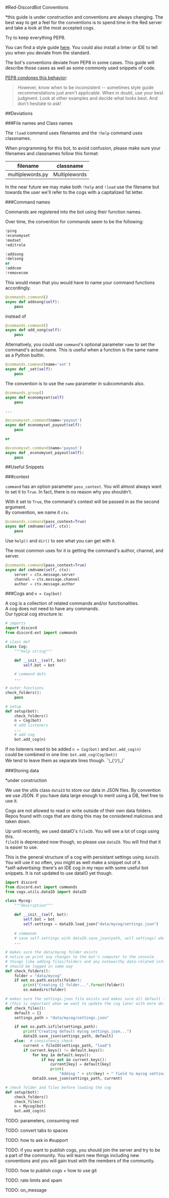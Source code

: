#Red-DiscordBot Conventions

*this guide is under construction and conventions are always changing. The best way to get a feel for the conventions is to spend time in the Red server and take a look at the most accepted cogs.

Try to keep everything PEP8.

You can find a style guide [here](https://www.python.org/dev/peps/pep-0008/). You could also install a linter or IDE to tell you when you deviate from the standard.

The bot's conventions deviate from PEP8 in some cases. This guide will describe those cases as well as some commonly used snippets of code.

[PEP8 condones this behavior](https://www.python.org/dev/peps/pep-0008/#a-foolish-consistency-is-the-hobgoblin-of-little-minds):
> However, know when to be inconsistent -- sometimes style guide recommendations just aren't applicable. When in doubt, use your best judgment. Look at other examples and decide what looks best. And don't hesitate to ask! 

##Deviations

###File names and Class names

The `!load` command uses filenames and the `!help` command uses classnames.

When programming for this bot, to avoid confusion, please make sure your filenames and classnames follow this format:  

| filename | classname |
| -------- | --------- | 
| multiplewords.py | Multiplewords |

In the near future we may make both `!help` and `!load` use the filename but towards the user we'll refer to the cogs with a capitalized 1st letter.

###Command names

Commands are registered into the bot using their function names.

Over time, the convention for commands seem to be the following:
```py
!ping
!economyset
!modset
!editrole

!addsong  
!delsong  
or  
!addcom  
!removecom 
``` 

This would mean that you would have to name your command functions accordingly.
```py
@commands.command()
async def addsong(self):
    pass
```
instead of
```py
@commands.command()
async def add_song(self):
    pass
```

Alternatively, you could use `command`'s optional parameter `name` to set the command's actual name. This is useful when a function is the same name as a Python builtin.

```py
@commands.command(name='set')
async def _set(self):
    pass
```

The convention is to use the `name` parameter in subcommands also.

```py
@commands.group()
async def economyset(self)
    pass

...

@economyset.command(name='payout')
async def economyset_payout(self):
    pass

or

@economyset.command(name='payout')
async def _economyset_payout(self):
    pass
```

##Useful Snippets

###context

`command` has an option parameter `pass_context`. You will almost always want to set it to `True`. In fact, there is no reason why you shouldn't.

With it set to `True`, the command's context will be passed in as the second argument.  
By convention, we name it `ctx`.

```py
@commands.command(pass_context=True)
async def cmdname(self, ctx):
    pass
```

Use `help()` and `dir()` to see what you can get with it.

The most common uses for it is getting the command's author, channel, and server.
```py
@commands.command(pass_context=True)
async def cmdname(self, ctx):
    server = ctx.message.server
    channel = ctx.message.channel
    author = ctx.message.author
```

###Cogs and `n = Cog(bot)`

A cog is a collection of related commands and/or functionalities.  
A cog does not need to have any commands.  
Our typical cog structure is:

```py
# imports
import discord
from discord.ext import commands

# class def
class Cog:
    """help string"""

    def __init__(self, bot)
        self.bot = bot

	# command defs
	...

# outer_functions
check_folders():
    pass

# setup
def setup(bot):
	check_folders()
    n = Cog(bot)
    # add listeners
    ...
    # add cog
    bot.add_cog(n)
```

If no listeners need to be added `n = Cog(bot)` and `bot.add_cog(n)`  
could be combined in one line: `bot.add_cog(Cog(bot))`   
We tend to leave them as separate lines though. ¯\\\_(ツ)_/¯  

###Storing data

*under construction

We use the utils class `dataIO` to store our data in JSON files.
By convention we use JSON. If you have data large enough to merit using a DB, feel free to use it.

Cogs are not allowed to read or write outside of their own data folders. Repos found with cogs that are doing this may be considered malicious and taken down.  

Up until recently, we used dataIO's `fileIO`. You will see a lot of cogs using this.  
`fileIO` is deprecated now though, so please use `dataIO`. You will find that it is easier to use.

This is the general structure of a cog with persistant settings using `dataIO`.  
You will use it so often, you might as well make a snippet out of it.  
*self-advertising: there's an IDE cog in my repo with some useful bot snippets. It is not updated to use dataIO yet though.
```py
import discord
from discord.ext import commands
from cogs.utils.dataIO import dataIO

class Mycog:
    """description"""

    def __init__(self, bot):
        self.bot = bot
        self.settings = dataIO.load_json("data/mycog/settings.json")
    
    # commands
    # save self.settings with dataIO.save_json(path, self.settings) whenever a change is made.
    ...
        
# makes sure the data/mycog folder exists
# notice we print any changes to the bot's computer to the console.
# things like adding files/folders and any noteworthy data-related information   
# should be logged in some way
def check_folders():
    folder = "data/mycog"
    if not os.path.exists(folder):
        print("Creating {} folder...".format(folder))
        os.makedirs(folder)

# makes sure the settings.json file exists and makes sure all default fields exist. 
# (this is important when we want to update the cog later with more default fields)
def check_files():
    default = {}
    settings_path = "data/mycog/settings.json"

    if not os.path.isfile(settings_path):
        print("Creating default mycog settings.json...")
        dataIO.save_json(settings_path, default)
    else:  # consistency check
        current = fileIO(settings_path, "load")
        if current.keys() != default.keys():
            for key in default.keys():
                if key not in current.keys():
                    current[key] = default[key]
                    print(
                        "Adding " + str(key) + " field to mycog settings.json")
            dataIO.save_json(settings_path, current)

# check folder and files before loading the cog
def setup(bot):
    check_folders()
    check_files()
    n = Mycog(bot)
    bot.add_cog(n)
```

TODO: parameters, consuming rest  

TODO: convert tabs to spaces  

TODO: how to ask in #support  

TODO: if you want to publish cogs, you should join the server and try to be a part of the community. You will learn new things including new conventions and you will gain trust with the members of the community.  

TODO: how to publish cogs + how to use git  

TODO: rate limits and spam

TODO: on_message

